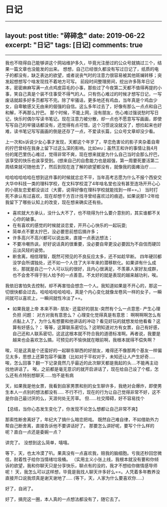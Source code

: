 ﻿# 日记
---
layout: post
title: "碎碎念"
date: 2019-06-22
excerpt: "日记"
tags: [日记]
comments: true
---
---

我也不晓得自己能够讲这个网站维护多久，毕竟光注册过的公众号就搞过三个，结果一篇文章也没能发的出来。
想想，自己已经很久都没有写过日记了，纸质的电子的都没有，缺乏表达的欲望，或者说丧气时的注意力很容易被其他斑斓转移；突发起想想写个啥发现找不着地方可写。
前段时间整理房间，挖出许多陈年日记本，密密麻麻写满一点点鸡皮蒜毛的小事，那些过了今夜第二天都不值得再提的小事，笑自己真是个装不住事受不得气的人。只有伤心难过的时候才想写日记，一写废话就超多好多页都写不完。除了牢骚话，更多地还有鸡血，当年真是个鸡血少女，自卑敏感又无由来的倔强的自信。这么多年过去了，好像有那么一点点和自己和解，不再那么拧巴。
那个时候，不能上网，没有朋友，伤心难过强说愁时写日记，快乐时偶尔写读书笔记。现在注意力被分散，却一点也不愿意写写画画，即使写写自己的牢骚话都没有，还觉得有点可惜，这个习惯说没就没了，想捡起来也好难，读书笔记写写画画的倒是还存了一点，不爱读长篇，公众号文章却没少看。

上一次和s诉说少女心事才发现，天都这个年岁了，早恋危害论的影子夹杂着自卑的拧巴曾经在我身上留下过这么深的影响。比如wu；虽然王和许的事情让我4月份的尾巴里伤心难过，觉得非常不爽，现在想来就是为什么自己当时会那么拧巴，该享受的快乐也诶享受到。(想来自己的自愈能力也是超强，第一周要死要活第二周结束就可随他去了，然后到现在连了解的欲望都没有，就像我的面瘫治疗......

哈哈哈哈哈哈在想到这件事的时候就忿忿不平，当年高考志愿为什么不报个西安交大华中科技一类的理科学校，在文科学校混了4年啥名堂也没有甚至连场开开心心的小朋友恋爱都没谈过（大雾，说得好像在理科学校就能找到一样==。） 当时打死不承认有过喜欢，现在却想千方百计找寻曾经喜欢过的痕迹。如果说那1-2年给我留下了哪些认知上的改变，现在想来确实还有些。
 - 喜欢就大方承认，没什么大不了，也不晓得为什么要介意别的，其实谁都不关心你的破事。
 - 在有喜欢的感觉的时候就谈恋爱，开开心心快乐的一起玩耍;
 - 简单点不要太拧巴，没必要思前想后搞许多；
 - 许多高兴不高兴都可以说出来，直接一点表达想法；
 - 不要冷嘲热讽，好好说话真的很重要，没必要自卑更没必要因为不自信而硬凹云淡风轻的姿势。
 - 断舍离，相信理智，既然可预见的不良反应太多，还不如趁早断。
四年硬凹都没学会所谓独处，还不如一个人住了大半年来的潜移默化。如果讲有什么成长，那就是自己一个人可以玩的很好，且内心很满足，不羡慕人家好友成群，也不会舍不得于别人给予的一点善意。不太好的就是表现的越来越功利，唉。

  我依旧害怕失去控制，却不再害怕会想念一个人。我知道如果是不开心的，那这一切很快都会过去。哈哈哈哈哈哈哈，真是个内心变化就像龙卷风一样的女子，一瞬间就可以喜欢上，一瞬间就性冷淡了==。
  
 

 - 如果我是上帝
  本来不熟- 朋友- 还蛮好的朋友-突然有个么一点意思- 产生心理负担
  问题： 对方对我有意思么？
  心理变化觉得真是有意思：
  啊啊啊啊怎么有点黏上人了，为什么有想要和他讲话的冲动？看见好玩的就想发给他看看？这算有好感么？；
  等等，这算联系密切么？这明知道对方有女票，自己有好感，自己还和人联系密切，这这这根本就不符合我的道德标准啊。再者说，我要是越来也会喜欢怎么搞，可预见的不愉快就在眼前啊，我根本就得不偿失啊？

唉，可是这真是个还蛮好的一起聊东聊西的好朋友，难得还不像那两个基友一样偏见太多，思想上还算包容不偏激（比如对于平权对于，未知还让人产生好奇.....
唉，怎么回事？翻一下记录竟然几乎最近的此次聊天都是我起的头....不能再主动找他讲话了。
唉，之前都是毫无意识的就开启讲话了，现在给自己设了个框，怎么还有点特别想聊天......怕不是有病

天，如果我是他女票，我看到自家男票和别的女生聊许多，我绝对会爆炸，即使男生本人一点别的想法都没有.....  不行不行，现在的行为让自己觉得非常不好，这不是你自己最讨厌的么，天涯何处无芳草。
但......社交障碍，好不容易找个

【总结，当你心态发生变化了，你发现不论怎么想都让自己非常不爽】

那索性断舍离好了，年纪大了搞什么暗恋把戏。
既然自己难自律，不如借助外力帮自己断舍离，直接告诉他不要讲话好了。
那要怎么讲好呢，要写个什么样的呢？直白一点还是委婉一点？

讲完了。
没想到这么简单，嘻嘻。

等下，天，也太冷漠了叭。果真没有一点喜欢我，赔我的脑细胞。亏我还秒回您微信，耐着性子给你当情绪垃圾桶。
（实用主义小张上线，我根本就没有要和你倾诉的欲望，我和你聊天只是分享快乐，聊点有的没的，我才不想给你做情感导师呢！
天，我怎么可以这样想，毕竟是我找人聊天许多好么==。人凭着多年教养没直接开口说我烦真是谢天谢地了.....
(等下，天，人家为什么要喜欢你.....）

好了，自闭了。

好了，搞完这一圈，本人真的一点想法都没有了，随它去了。




